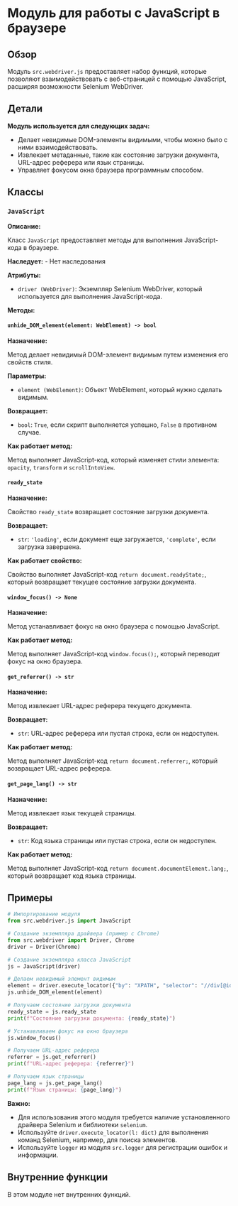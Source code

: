 # Модуль для работы с JavaScript в браузере

## Обзор

Модуль `src.webdriver.js` предоставляет набор функций, которые позволяют взаимодействовать с веб-страницей с помощью JavaScript, расширяя возможности Selenium WebDriver. 

## Детали

**Модуль используется для следующих задач:**

* Делает невидимые DOM-элементы видимыми, чтобы можно было с ними взаимодействовать.
* Извлекает метаданные, такие как состояние загрузки документа, URL-адрес реферера или язык страницы.
* Управляет фокусом окна браузера программным способом.

## Классы

### `JavaScript`

**Описание:**

Класс `JavaScript` предоставляет методы для выполнения JavaScript-кода в браузере.

**Наследует:**
    - Нет наследования

**Атрибуты:**

* `driver (WebDriver)`: Экземпляр Selenium WebDriver, который используется для выполнения JavaScript-кода.

**Методы:**

#### `unhide_DOM_element(element: WebElement) -> bool`

**Назначение:**

Метод делает невидимый DOM-элемент видимым путем изменения его свойств стиля.

**Параметры:**

* `element (WebElement)`: Объект WebElement, который нужно сделать видимым.

**Возвращает:**

* `bool`: `True`, если скрипт выполняется успешно, `False` в противном случае.

**Как работает метод:**

Метод выполняет JavaScript-код, который изменяет стили элемента: `opacity`, `transform` и `scrollIntoView`. 

#### `ready_state`

**Назначение:**

Свойство `ready_state` возвращает состояние загрузки документа.

**Возвращает:**

* `str`: `'loading'`, если документ еще загружается, `'complete'`, если загрузка завершена.

**Как работает свойство:**

Свойство выполняет JavaScript-код `return document.readyState;`, который возвращает текущее состояние загрузки документа.

#### `window_focus() -> None`

**Назначение:**

Метод устанавливает фокус на окно браузера с помощью JavaScript.

**Как работает метод:**

Метод выполняет JavaScript-код `window.focus();`, который переводит фокус на окно браузера.

#### `get_referrer() -> str`

**Назначение:**

Метод извлекает URL-адрес реферера текущего документа.

**Возвращает:**

* `str`: URL-адрес реферера или пустая строка, если он недоступен.

**Как работает метод:**

Метод выполняет JavaScript-код `return document.referrer;`, который возвращает URL-адрес реферера.

#### `get_page_lang() -> str`

**Назначение:**

Метод извлекает язык текущей страницы.

**Возвращает:**

* `str`: Код языка страницы или пустая строка, если он недоступен.

**Как работает метод:**

Метод выполняет JavaScript-код `return document.documentElement.lang;`, который возвращает код языка страницы.

## Примеры

```python
# Импортирование модуля
from src.webdriver.js import JavaScript

# Создание экземпляра драйвера (пример с Chrome)
from src.webdriver import Driver, Chrome
driver = Driver(Chrome) 

# Создание экземпляра класса JavaScript
js = JavaScript(driver)

# Делаем невидимый элемент видимым
element = driver.execute_locator({"by": "XPATH", "selector": "//div[@id='hidden_element']"})
js.unhide_DOM_element(element)

# Получаем состояние загрузки документа
ready_state = js.ready_state
print(f"Состояние загрузки документа: {ready_state}")

# Устанавливаем фокус на окно браузера
js.window_focus()

# Получаем URL-адрес реферера
referrer = js.get_referrer()
print(f"URL-адрес реферера: {referrer}")

# Получаем язык страницы
page_lang = js.get_page_lang()
print(f"Язык страницы: {page_lang}")
```

**Важно:**

* Для использования этого модуля требуется наличие установленного драйвера Selenium и библиотеки `selenium`.
* Используйте `driver.execute_locator(l: dict)` для выполнения команд Selenium, например, для поиска элементов.
* Используйте `logger` из модуля `src.logger` для регистрации ошибок и информации.

## Внутренние функции

В этом модуле нет внутренних функций.
